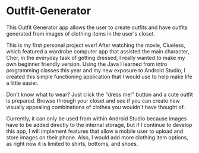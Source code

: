 # Outfit-Generator
This Outfit Generator app allows the user to create outfits and have outfits generated from images of clothing items in the user's closet.

This is my first personal project ever! After watching the movie, Clueless, which featured a wardrobe computer app that assisted the main character, Cher, in the everyday task of getting dressed, I really wanted to make my own beginner friendly version. Using the Java I learned from intro programming classes this year and my new exposure to Android Studio, I created this simple functioning application that I would use to help make life a little easier. 

Don't know what to wear? Just click the "dress me!" button and a cute outfit is prepared. Browse through your closet and see if you can create new visually appealing combinations of clothes you wouldn't have thought of.

Currently, it can only be used from within Android Studio because images have to be added directly to the internal storage, but if I continue to develop this app, I will implement features that allow a mobile user to upload and store images on their phone. Also, I would add more clothing item options, as right now it is limited to shirts, bottoms, and shoes.

